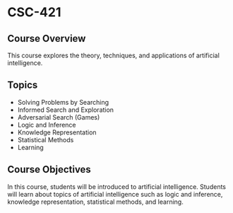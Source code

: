 # CSC-421
## Course Overview
This course explores the theory, techniques, and applications of artificial intelligence.
## Topics
* Solving Problems by Searching
* Informed Search and Exploration
* Adversarial Search (Games)
* Logic and Inference
* Knowledge Representation
* Statistical Methods
* Learning
## Course Objectives
In this course, students will be introduced to artificial intelligence. Students will learn about topics of artificial intelligence such as logic and inference, knowledge representation, statistical methods, and learning.
